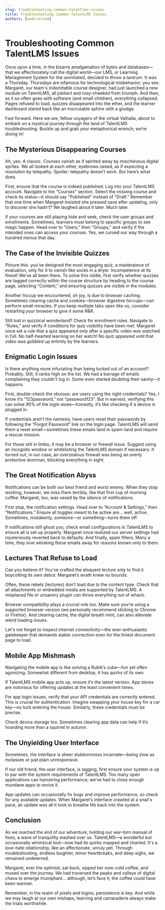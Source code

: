 ```yaml
---
slug: troubleshooting-common-talentlms-issues
title: Troubleshooting Common TalentLMS Issues
authors: [undirected]
---
```



# Troubleshooting Common TalentLMS Issues

Once upon a time, in the bizarre amalgamation of bytes and databases—that we affectionately call the digital world—our LMS, or Learning Management System for the uninitiated, decided to throw a tantrum. It was a Thursday. Thursdays are infamous for technological misbehavior, you see. Margaret, our team's indomitable course designer, had just launched a new module on TalentLMS, all jubilant and rosy-cheeked from triumph. And then, as it so often goes with software (and small children), everything collapsed. Pages refused to load, quizzes disappeared into the ether, and the learner dashboard stared back like an inscrutable sphinx with a grudge.

Fast forward. Here we are, fellow voyagers of the virtual Valhalla, about to embark on a mystical journey through the land of TalentLMS troubleshooting. Buckle up and grab your metaphorical wrench; we’re diving in!

## The Mysterious Disappearing Courses

Ah, yes. A classic. Courses vanish as if spirited away by mischievous digital sprites. We all looked at each other, eyebrows raised, as if expecting a resolution by telepathy. Spoiler: telepathy doesn’t work. But here’s what does.

First, ensure that the course is indeed published. Log into your TalentLMS account. Navigate to the “Courses” section. Select the missing course and check its status—it should say "Published" instead of "Draft." Remember that one time when Margaret insisted she pressed save after updating, only to discover she hadn’t? We laughed about it later. Much later.

If your courses are still playing hide and seek, check the user groups and enrollments. Sometimes, learners must belong to specific groups to see magic happen. Head over to “Users,” then “Groups,” and verify if the intended ones can access your courses. Yes, we cursed our way through a hundred menus that day.

## The Case of the Invisible Quizzes

Picture this: you’ve designed the most engaging quiz, a masterpiece of evaluation, only for it to vanish like socks in a dryer. Incompetence at its finest! We’ve all been there. To solve this riddle, first verify whether quizzes are tagged correctly within the course structure by heading to the course page, selecting “Content,” and ensuring quizzes are visible in the modules.

Another hiccup we encountered, oh joy, is due to browser caching. Sometimes clearing cache and cookies—browser digestive hiccups—can perform small miracles. If you keep multiple tabs open like us, consider restarting your browser to give it some R&R.

Still lost in quizzical wonderland? Check for enrollment rules. Navigate to “Rules,” and verify if conditions for quiz visibility have been met. Margaret once set a rule that a quiz appeared only after a specific video was watched in full. No half-hearted learning on her watch! No quiz appeared until that video was gobbled up entirely by the learners.

## Enigmatic Login Issues

Is there anything more infuriating than being locked out of an account? Probably. Still, it ranks high on the list. We had a barrage of emails complaining they couldn’t log in. Some even started doubting their sanity—it happens.

First, double-check the obvious: are users using the right credentials? Yes, I know it’s “123password,” not “password123”. But in earnest, verifying this can solve 90% of the login woes—honestly, it’s like checking if a device is plugged in. 

If credentials aren’t the nemesis, have users reset their passwords by following the “Forgot Password” link on the login page. TalentLMS will send them a reset email—sometimes these emails land in spam-land and require a rescue mission. 

For those still in limbo, it may be a browser or firewall issue. Suggest using an incognito window or whitelisting the TalentLMS domain if necessary. It turned out, in our case, an overzealous firewall was being an overly protective doorman, blocking everything in sight.

## The Great Notification Abyss

Notifications can be both our best friend and worst enemy. When they stop working, however, we miss them terribly, like that first cup of morning coffee. Margaret, too, was vexed by the silence of notifications. 

First stop, the notification settings. Head over to “Account & Settings,” then “Notifications.” Ensure all toggles meant to be active are... well, active. Sometimes, mistakenly, someone—or something—turns them off. 

If notifications still ghost you, check email configurations in TalentLMS to ensure all is set up properly. Margaret once realized our server settings had mysteriously reverted back to defaults. And finally, spam filters. Many a time, they love whisking these emails away for reasons known only to them.

## Lectures That Refuse to Load

Can you believe it? You’ve crafted the eloquent lecture only to find it boycotting its own debut. Margaret’s wrath knew no bounds. 

Often, these rebels (lectures) don’t load due to the content type. Check that all attachments or embedded media are supported by TalentLMS. A misplaced file or unsavory plugin can throw everything out of whack.

Browser compatibility plays a crucial role too. Make sure you’re using a supported browser version (we personally recommend sticking to Chrome or Firefox). And clearing cache, the digital breath mint, can also alleviate weird loading issues.

Let's not forget to inspect internet connectivity—the ever-enthusiastic gatekeeper that demands stable connection even for the tiniest document page to load. 

## Mobile App Mishmash

Navigating the mobile app is like solving a Rubik’s cube—fun yet often agonizing. Somewhat different from desktop, it has quirks of its own.

If TalentLMS mobile app acts up, ensure it’s the latest version. App stores are notorious for offering updates at the least convenient times. 

For app login issues, verify that your API credentials are correctly entered. This is crucial for authentication. Imagine swapping your house key for a car key—no luck entering the house. Similarly, these credentials must be precise.

Check device storage too. Sometimes clearing app data can help if it’s hoarding more than a squirrel in autumn.

## The Unyielding User Interface

Sometimes, the interface is sheer stubbornness incarnate—being slow as molasses or just plain unresponsive. 

If our old friend, the user interface, is lagging, first ensure your system is up to par with the system requirements of TalentLMS. Too many open applications can hamstring performance; we’ve had to close enough mundane apps to revive it.

App updates can occasionally fix bugs and improve performance, so check for any available updates. When Margaret’s interface crawled at a snail's pace, an update was all it took to breathe life back into the system.

## Conclusion

As we reached the end of our adventure, holding our war-torn manual of fixes, a wave of tranquility washed over us. TalentLMS—a wonderful but occasionally whimsical tool—now had its quirks mapped and charted. It's a love-hate relationship, like an affectionate, unruly pet. Through troubleshooting, endless laughter, minor heartbreaks, and deep sighs, we remained undeterred.

Margaret, ever the optimist, sat back, sipped her now-cold coffee, and mused over the journey. We had traversed the peaks and valleys of digital chaos to emerge triumphant… although, let’s face it, the coffee could have been warmer.

Remember, in the realm of pixels and logins, persistence is key. And while we may laugh at our own mishaps, learning and camaraderie always make the trials worthwhile.